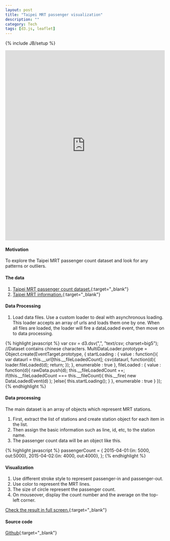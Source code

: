 ```yaml
---
layout: post
title: "Taipei MRT passenger visualization"
description: ""
category: Tech
tags: [d3.js, leaflet]
---
```

{% include JB/setup %}


<iframe frameborder="0" height="600" marginheight="0" marginwidth="0" scrolling="no" src="http://licaschiou.github.io/TaipeiMrtPassengerCount/" width="100%"></iframe>

#### Motivation  

To explore the Taipei MRT passenger count dataset and look for any patterns or outliers.        

#### The data

1. [Taipei MRT passenger count dataset.](http://data.taipei/opendata/datalist/datasetMeta?oid=1d71c478-205f-42c5-8386-35f86d74fdd1){:target="_blank"}  
2. [Taipei MRT information.](http://kuro.tw/posts/2015/05/20/join-the-d3-in-google-map-image){:target="_blank"}  

#### Data Processing 

1. Load data files. Use a custom loader to deal with asynchronous loading. This loader accepts an array of urls and loads them one by one. When all files are loaded, the loader will fire a dataLoaded event, then move on to data processing.

{% highlight javascript %}
var csv = d3.dsv(",", "text/csv; charset=big5"); //Dataset contains chinese characters.
MultiDataLoader.prototype = Object.create(EventTarget.prototype, {
	startLoading : {
		value : function(){
			var dataurl = this.__url[this.__fileLoadedCount];
			csv(dataurl, function(d){
				loader.fileLoaded(d);
				return;
			});	
		},
		enumerable : true
	},
	fileLoaded : {
		value : function(d){
			rawData.push(d);
			this.__fileLoadedCount ++;			
			if(this.__fileLoadedCount === this.__fileCount){
				this.__fire(
					new DataLoadedEvent(d)
				);
			}else{
				this.startLoading();
			}
		},
		enumerable : true
	}
});
{% endhighlight %}

#### Data processing  

The main dataset is an array of objects which represent MRT stations.   
1. First, extract the list of stations and create station object for each item in the list.  
2. Then assign the basic information such as line, id, etc, to the station name.  
3. The passenger count data will be an object like this.

{% highlight javascript %}
passengerCount = {
	2015-04-01:{in: 5000, out:5000},
	2015-04-02:{in: 4000, out:4000},
};
{% endhighlight %}

#### Visualization

1. Use different stroke style to represent passenger-in and passenger-out.   
2. Use color to represent the MRT lines.  
3. The size of circle represent the passenger count.  
4. On mouseover, display the count number and the average on the top-left corner.   

[Check the result in full screen.](http://licaschiou.github.io/TaipeiMrtPassengerCount/){:target="_blank"}

#### Source code  

[Github](https://github.com/licaschiou/TaipeiMrtPassengerCount/tree/gh-pages){:target="_blank"}